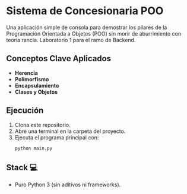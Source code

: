 # Sistema de Concesionaria POO

Una aplicación simple de consola para demostrar los pilares de la Programación Orientada a Objetos (POO) sin morir de aburrimiento con teoría rancia. Laboratorio 1 para el ramo de Backend.

## Conceptos Clave Aplicados 

*   **Herencia** 
*   **Polimorfismo** 
*   **Encapsulamiento** 
*   **Clases y Objetos** 

## Ejecución 

1.  Clona este repositorio.
2.  Abre una terminal en la carpeta del proyecto.
3.  Ejecuta el programa principal con:
    ```bash
    python main.py
    ```

## Stack 💻

*   Puro Python 3  (sin aditivos ni frameworks).
